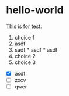 # hello-world
This is for test.

1.  choice 1
  1.  asdf
  2.  sadf
    * asdf
    * asdf
2.  choice 2
3.  choice 3

- [x] asdf
- [ ] zxcv
- [ ] qwer
